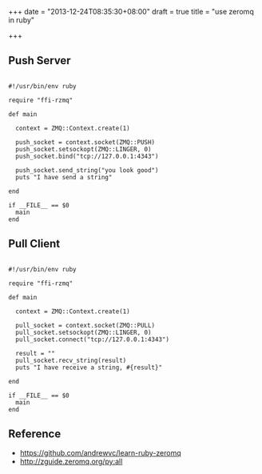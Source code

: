 +++
date = "2013-12-24T08:35:30+08:00"
draft = true
title = "use zeromq in ruby"

+++



## Push Server

<pre><code>
#!/usr/bin/env ruby                                                                            

require "ffi-rzmq"

def main

  context = ZMQ::Context.create(1)

  push_socket = context.socket(ZMQ::PUSH)
  push_socket.setsockopt(ZMQ::LINGER, 0)
  push_socket.bind("tcp://127.0.0.1:4343")

  push_socket.send_string("you look good")
  puts "I have send a string"

end

if __FILE__ == $0
  main
end
</code></pre>

## Pull Client

<pre><code>
#!/usr/bin/env ruby                                                                             

require "ffi-rzmq"

def main

  context = ZMQ::Context.create(1)

  pull_socket = context.socket(ZMQ::PULL)
  pull_socket.setsockopt(ZMQ::LINGER, 0)
  pull_socket.connect("tcp://127.0.0.1:4343")

  result = ""
  pull_socket.recv_string(result)
  puts "I have receive a string, #{result}"

end

if __FILE__ == $0
  main
end
</code></pre>

## Reference

* <https://github.com/andrewvc/learn-ruby-zeromq>
* <http://zguide.zeromq.org/py:all>